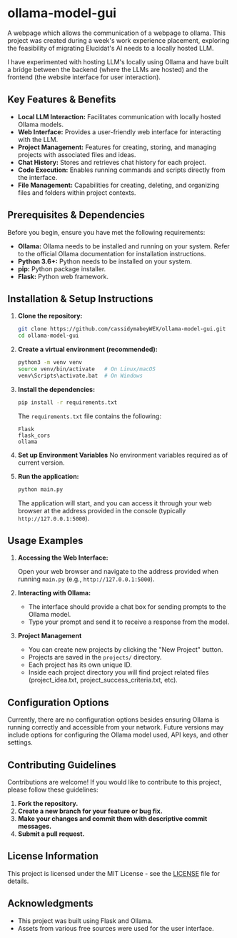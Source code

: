 # ollama-model-gui

A webpage which allows the communication of a webpage to ollama. This project was created during a week's work experience placement, exploring the feasibility of migrating Elucidat's AI needs to a locally hosted LLM.

I have experimented with hosting LLM's locally using Ollama and have built a bridge between the backend (where the LLMs are hosted) and the frontend (the website interface for user interaction).

## Key Features & Benefits

-   **Local LLM Interaction:** Facilitates communication with locally hosted Ollama models.
-   **Web Interface:** Provides a user-friendly web interface for interacting with the LLM.
-   **Project Management:**  Features for creating, storing, and managing projects with associated files and ideas.
-   **Chat History:** Stores and retrieves chat history for each project.
-   **Code Execution:** Enables running commands and scripts directly from the interface.
-   **File Management:** Capabilities for creating, deleting, and organizing files and folders within project contexts.

## Prerequisites & Dependencies

Before you begin, ensure you have met the following requirements:

-   **Ollama:**  Ollama needs to be installed and running on your system.  Refer to the official Ollama documentation for installation instructions.
-   **Python 3.6+:**  Python needs to be installed on your system.
-   **pip:** Python package installer.
-   **Flask:**  Python web framework.

## Installation & Setup Instructions

1.  **Clone the repository:**

    ```bash
    git clone https://github.com/cassidymabeyWEX/ollama-model-gui.git
    cd ollama-model-gui
    ```

2.  **Create a virtual environment (recommended):**

    ```bash
    python3 -m venv venv
    source venv/bin/activate   # On Linux/macOS
    venv\Scripts\activate.bat  # On Windows
    ```

3.  **Install the dependencies:**

    ```bash
    pip install -r requirements.txt
    ```

    The `requirements.txt` file contains the following:

    ```
    Flask
    flask_cors
    ollama
    ```

4.  **Set up Environment Variables**
    No environment variables required as of current version.

5.  **Run the application:**

    ```bash
    python main.py
    ```

    The application will start, and you can access it through your web browser at the address provided in the console (typically `http://127.0.0.1:5000`).

## Usage Examples

1.  **Accessing the Web Interface:**

    Open your web browser and navigate to the address provided when running `main.py` (e.g., `http://127.0.0.1:5000`).

2.  **Interacting with Ollama:**

    -   The interface should provide a chat box for sending prompts to the Ollama model.
    -   Type your prompt and send it to receive a response from the model.

3.  **Project Management**
    - You can create new projects by clicking the "New Project" button.
    - Projects are saved in the `projects/` directory.
    - Each project has its own unique ID.
    - Inside each project directory you will find project related files (project_idea.txt, project_success_criteria.txt, etc).

## Configuration Options

Currently, there are no configuration options besides ensuring Ollama is running correctly and accessible from your network.  Future versions may include options for configuring the Ollama model used, API keys, and other settings.

## Contributing Guidelines

Contributions are welcome!  If you would like to contribute to this project, please follow these guidelines:

1.  **Fork the repository.**
2.  **Create a new branch for your feature or bug fix.**
3.  **Make your changes and commit them with descriptive commit messages.**
4.  **Submit a pull request.**

## License Information

This project is licensed under the MIT License - see the [LICENSE](LICENSE) file for details.

## Acknowledgments

-   This project was built using Flask and Ollama.
-   Assets from various free sources were used for the user interface.
